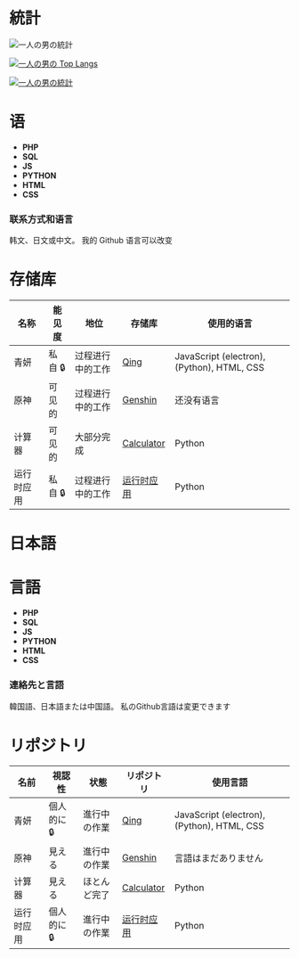 # 統計

![一人の男の統計](https://github-readme-stats.vercel.app/api?username=prncAzula&theme=midnight-purple&show_icons=true)

[![一人の男の Top Langs](https://github-readme-stats.vercel.app/api/top-langs/?username=prncAzula&layout=compact&theme=midnight-purple)](https://github.com/prncAzula/github-readme-stats)

[![一人の男の統計](https://github-readme-stats.vercel.app/api/wakatime?username=539a38a4-ec0d-44fe-a323-32b42ac0ecc1&theme=midnight-purple)](https://github.com/prncAzula/github-readme-stats)

# 语

* **PHP** 
* **SQL**
* **JS**
* **PYTHON**
* **HTML** 
* **CSS**

### 联系方式和语言

韩文、日文或中文。
我的 Github 语言可以改变

# 存储库

| 名称 | 能见度 | 地位 | 存储库 | 使用的语言 |
| --- | --- | --- | --- | --- |
| 青妍 | 私自 🔒 | 过程进行中的工作 |[Qing](https://github.com/prncAzula/Qing)| JavaScript (electron), (Python), HTML, CSS |
| 原神 | 可见的 | 过程进行中的工作 |[Genshin](github.com/prncAzula/Genshin/) | 还没有语言 |
| 计算器 | 可见的 | 大部分完成 |[Calculator](https://github.com/prncAzula/Calculator) | Python |
| 运行时应用 | 私自 🔒 | 过程进行中的工作 |[运行时应用](https://github.com/prncAzula/runtime) | Python |

# 日本語

# 言語

* **PHP** 
* **SQL**
* **JS**
* **PYTHON**
* **HTML** 
* **CSS**

### 連絡先と言語

韓国語、日本語または中国語。
私のGithub言語は変更できます

# リポジトリ


| 名前 | 視認性 | 状態 | リポジトリ | 使用言語 |
| --- | --- | --- | --- | --- |
| 青妍 | 個人的に 🔒 | 進行中の作業 |[Qing](https://github.com/prncAzula/Qing)| JavaScript (electron), (Python), HTML, CSS |
| 原神 | 見える | 進行中の作業 |[Genshin](github.com/prncAzula/Genshin/) | 言語はまだありません |
| 计算器 | 見える | ほとんど完了 |[Calculator](https://github.com/prncAzula/Calculator) | Python |
| 运行时应用 | 個人的に 🔒 | 進行中の作業 |[运行时应用](https://github.com/prncAzula/runtime) | Python |



